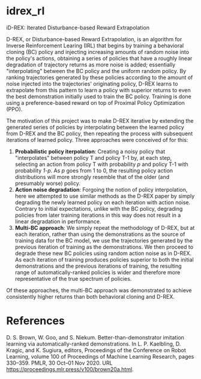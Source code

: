 # idrex_rl
iD-REX: Iterated Disturbance-based Reward Extrapolation

D-REX, or Disturbance-based Reward Extrapolation, is an algorithm for Inverse Reinforcement Learing (IRL) that begins by training a behavioral cloning (BC) policy and injecting increasing amounts of random noise into the policy's actions, obtaining a series of policies that have a roughly linear degradation of trajectory returns as more noise is added; essentially "interpolating" between the BC policy and the uniform random policy. By ranking trajectories generated by these policies according to the amount of noise injected into the trajectories' originating policy, D-REX learns to extrapolate from this pattern to learn a policy with superior returns to even the best demonstration initially used to train the BC policy. Training is done using a preference-based reward on top of Proximal Policy Optimization (PPO).

The motivation of this project was to make D-REX iterative by extending the generated series of policies by interpolating between the learned policy from D-REX and the BC policy, then repeating the process with subsequent iterations of learned policy. Three approaches were conceived of for this:

1. **Probabilistic policy iterpolation**: Creating a noisy policy that "interpolates" between policy T and policy T-1 by, at each step, selecting an action from policy T with probability _p_ and policy T-1 with probability _1-p_. As _p_ goes from 1 to 0, the resulting policy action distributions will more strongly resemble that of the older (and presumably worse) policy.
2. **Action noise degradation**: Forgoing the notion of policy interpolation, here we attempted to use similar methods as the D-REX paper by simply degrading the newly learned policy on each iteration with action noise. Contrary to initial expectations, unlike with the BC policy, degrading policies from later training iterations in this way does not result in a linear degradation in performance.
3. **Multi-BC approach**: We simply repeat the methodology of D-REX, but at each iteration, rather than using the demonstrations as the source of training data for the BC model, we use the trajectories generated by the previous iteration of training as the demonstrations. We then proceed to degrade these new BC policies using random action noise as in D-REX. As each iteration of training produces policies superior to both the initial demonstrations and the previous iterations of training, the resulting range of automatically-ranked policies is wider and therefore more representative of the true spectrum of policies.

Of these approaches, the multi-BC approach was demonstrated to achieve consistently higher returns than both behavioral cloning and D-REX.

# References
D. S. Brown, W. Goo, and S. Niekum. Better-than-demonstrator imitation learning via automatically-ranked demonstrations. In L. P. Kaelbling, D. Kragic, and K. Sugiura, editors, Proceedings of the Conference on Robot Learning, volume 100 of Proceedings of Machine Learning Research, pages 330–359. PMLR, 30 Oct–01 Nov 2020. URL https://proceedings.mlr.press/v100/brown20a.html.
